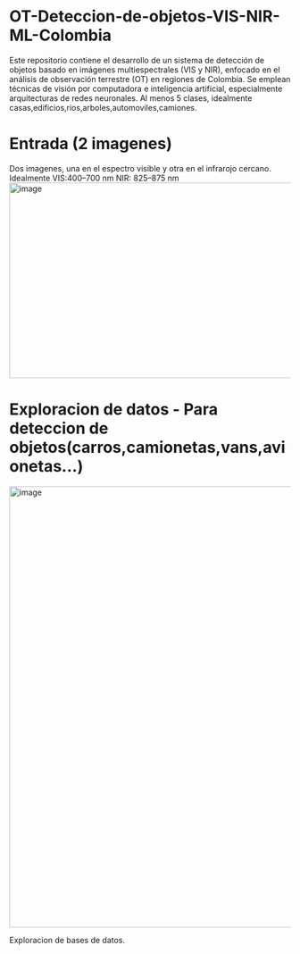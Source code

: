 # OT-Deteccion-de-objetos-VIS-NIR-ML-Colombia
Este repositorio contiene el desarrollo de un sistema de detección de objetos basado en imágenes multiespectrales (VIS y NIR), enfocado en el análisis de observación terrestre (OT) en regiones de Colombia. Se emplean técnicas de visión por computadora e inteligencia artificial, especialmente arquitecturas de redes neuronales.
Al menos 5 clases, idealmente casas,edificios,rios,arboles,automoviles,camiones.
# Entrada (2 imagenes)
Dos imagenes, una en el espectro visible y otra en el infrarojo cercano.
Idealmente VIS:400–700 nm NIR: 825–875 nm
<img width="636" height="350" alt="image" src="https://github.com/user-attachments/assets/f0eefd3b-2d63-487e-ad4c-a4c8cc2b6d68" />

# Exploracion de datos - Para deteccion de objetos(carros,camionetas,vans,avionetas...)

<img width="1189" height="790" alt="image" src="https://github.com/user-attachments/assets/d4e9af38-acf7-43fc-a605-e311b12eb732" />

Exploracion de bases de datos.

